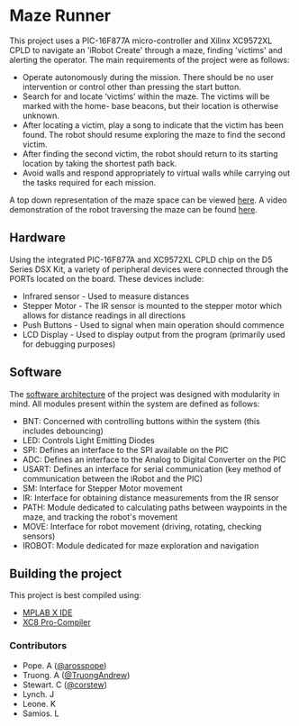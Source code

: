 # Maze Runner
 
This project uses a PIC-16F877A micro-controller and Xilinx XC9572XL CPLD to navigate
an 'iRobot Create' through a maze, finding 'victims' and alerting the operator.
The main requirements of the project were as follows:
+ Operate autonomously during the mission. There should be no user intervention or control
other than pressing the start button.
+ Search for and locate ‘victims’ within the maze. The victims will be marked with the home-
base beacons, but their location is otherwise unknown.
+ After locating a victim, play a song to indicate that the victim has been found. The robot
should resume exploring the maze to find the second victim.
+ After finding the second victim, the robot should return to its starting location by taking the
shortest path back.
+ Avoid walls and respond appropriately to virtual walls while carrying out the tasks required
for each mission.

A top down representation of the maze space can be viewed [here](maze.png). A video
demonstration of the robot traversing the maze can be found [here](https://youtu.be/6FYnI7x7weY).

## Hardware

Using the integrated PIC-16F877A and XC9572XL CPLD chip on the D5 Series DSX Kit, a variety
of peripheral devices were connected through the PORTs located on the board. These devices
include:
+ Infrared sensor - Used to measure distances
+ Stepper Motor - The IR sensor is mounted to the stepper motor which allows for distance readings in all directions
+ Push Buttons - Used to signal when main operation should commence
+ LCD Display - Used to display output from the program (primarily used for debugging purposes)

## Software

The [software architecture](sys-arch.JPG) of the project was designed with modularity in mind.
All modules present within the system are defined as follows:
+ BNT: Concerned with controlling buttons within the system (this includes debouncing)
+ LED: Controls Light Emitting Diodes
+ SPI: Defines an interface to the SPI available on the PIC
+ ADC: Defines an interface to the Analog to Digital Converter on the PIC
+ USART: Defines an interface for serial communication (key method of communication between the iRobot and the PIC)
+ SM: Interface for Stepper Motor movement
+ IR: Interface for obtaining distance measurements from the IR sensor
+ PATH: Module dedicated to calculating paths between waypoints in the maze, and tracking the robot's movement
+ MOVE: Interface for robot movement (driving, rotating, checking sensors)
+ IROBOT: Module dedicated for maze exploration and navigation

## Building the project

This project is best compiled using:
+ [MPLAB X IDE](http://www.microchip.com/mplab/mplab-x-ide)
+ [XC8 Pro-Compiler](http://www.microchip.com/mplab/compilers)

### Contributors
+ Pope. A ([@arosspope](https://github.com/andrewpo456)) 
+ Truong. A ([@TruongAndrew](https://github.com/TruongAndrew))
+ Stewart. C ([@corstew](https://github.com/corstew))
+ Lynch. J
+ Leone. K
+ Samios. L
